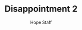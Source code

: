 ---
image: /assets/img/kl/kl_disappointment_2.png
title: Disappointment 2
number: 2
categories:
  - Meditations
  - Life
  - Disappointment
author: Hope Staff
notes: Disappointment 2
embed: >-
  <iframe style="border-radius:12px" src="https://open.spotify.com/embed/episode/2V4WdX1M5be14Fi9Oc0Bhk?utm_source=generator" width="100%" height="352" frameBorder="0" allowfullscreen="" allow="autoplay; clipboard-write; encrypted-media; fullscreen; picture-in-picture" loading="lazy"></iframe>
transcript: >-
  SOME LINES OF TEXT START HERE
---
